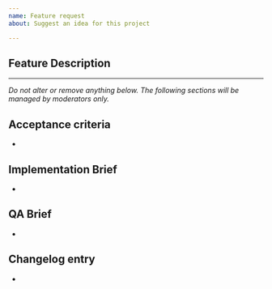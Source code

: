 ```yaml
---
name: Feature request
about: Suggest an idea for this project

---
```


## Feature Description

<!-- Please describe clear and concisely which problem the feature would solve or which publisher needs it would address. -->

---------------

_Do not alter or remove anything below. The following sections will be managed by moderators only._

## Acceptance criteria

* <!-- One or more bullet points for acceptance criteria. -->

## Implementation Brief

* <!-- One or more bullet points for how to technically implement the feature. -->

## QA Brief

* <!-- One or more bullet points for how to test that the feature works as expected. -->

## Changelog entry

* <!-- One sentence summarizing the PR, to be used in the changelog. -->
